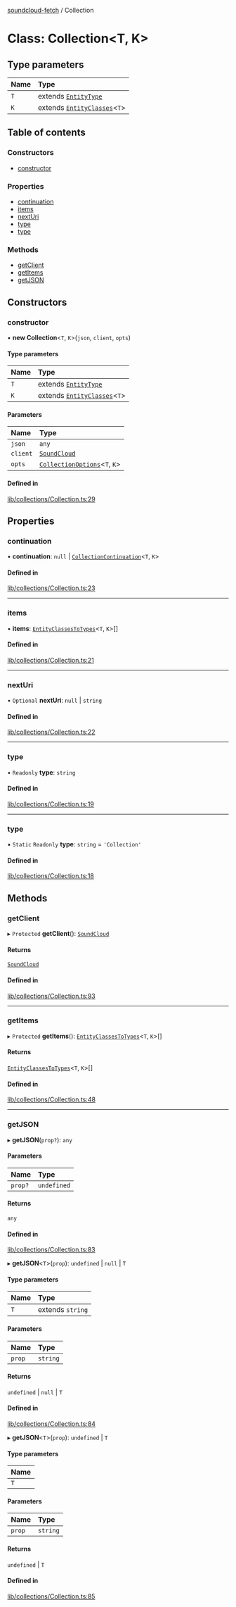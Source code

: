[soundcloud-fetch](../README.md) / Collection

# Class: Collection<T, K\>

## Type parameters

| Name | Type |
| :------ | :------ |
| `T` | extends [`EntityType`](../README.md#entitytype) |
| `K` | extends [`EntityClasses`](../README.md#entityclasses)<`T`\> |

## Table of contents

### Constructors

- [constructor](Collection.md#constructor)

### Properties

- [continuation](Collection.md#continuation)
- [items](Collection.md#items)
- [nextUri](Collection.md#nexturi)
- [type](Collection.md#type)
- [type](Collection.md#type-1)

### Methods

- [getClient](Collection.md#getclient)
- [getItems](Collection.md#getitems)
- [getJSON](Collection.md#getjson)

## Constructors

### constructor

• **new Collection**<`T`, `K`\>(`json`, `client`, `opts`)

#### Type parameters

| Name | Type |
| :------ | :------ |
| `T` | extends [`EntityType`](../README.md#entitytype) |
| `K` | extends [`EntityClasses`](../README.md#entityclasses)<`T`\> |

#### Parameters

| Name | Type |
| :------ | :------ |
| `json` | `any` |
| `client` | [`SoundCloud`](SoundCloud.md) |
| `opts` | [`CollectionOptions`](../README.md#collectionoptions)<`T`, `K`\> |

#### Defined in

[lib/collections/Collection.ts:29](https://github.com/patrickkfkan/soundcloud-fetch/blob/365f7b2/src/lib/collections/Collection.ts#L29)

## Properties

### continuation

• **continuation**: ``null`` \| [`CollectionContinuation`](../interfaces/CollectionContinuation.md)<`T`, `K`\>

#### Defined in

[lib/collections/Collection.ts:23](https://github.com/patrickkfkan/soundcloud-fetch/blob/365f7b2/src/lib/collections/Collection.ts#L23)

___

### items

• **items**: [`EntityClassesToTypes`](../README.md#entityclassestotypes)<`T`, `K`\>[]

#### Defined in

[lib/collections/Collection.ts:21](https://github.com/patrickkfkan/soundcloud-fetch/blob/365f7b2/src/lib/collections/Collection.ts#L21)

___

### nextUri

• `Optional` **nextUri**: ``null`` \| `string`

#### Defined in

[lib/collections/Collection.ts:22](https://github.com/patrickkfkan/soundcloud-fetch/blob/365f7b2/src/lib/collections/Collection.ts#L22)

___

### type

• `Readonly` **type**: `string`

#### Defined in

[lib/collections/Collection.ts:19](https://github.com/patrickkfkan/soundcloud-fetch/blob/365f7b2/src/lib/collections/Collection.ts#L19)

___

### type

▪ `Static` `Readonly` **type**: `string` = `'Collection'`

#### Defined in

[lib/collections/Collection.ts:18](https://github.com/patrickkfkan/soundcloud-fetch/blob/365f7b2/src/lib/collections/Collection.ts#L18)

## Methods

### getClient

▸ `Protected` **getClient**(): [`SoundCloud`](SoundCloud.md)

#### Returns

[`SoundCloud`](SoundCloud.md)

#### Defined in

[lib/collections/Collection.ts:93](https://github.com/patrickkfkan/soundcloud-fetch/blob/365f7b2/src/lib/collections/Collection.ts#L93)

___

### getItems

▸ `Protected` **getItems**(): [`EntityClassesToTypes`](../README.md#entityclassestotypes)<`T`, `K`\>[]

#### Returns

[`EntityClassesToTypes`](../README.md#entityclassestotypes)<`T`, `K`\>[]

#### Defined in

[lib/collections/Collection.ts:48](https://github.com/patrickkfkan/soundcloud-fetch/blob/365f7b2/src/lib/collections/Collection.ts#L48)

___

### getJSON

▸ **getJSON**(`prop?`): `any`

#### Parameters

| Name | Type |
| :------ | :------ |
| `prop?` | `undefined` |

#### Returns

`any`

#### Defined in

[lib/collections/Collection.ts:83](https://github.com/patrickkfkan/soundcloud-fetch/blob/365f7b2/src/lib/collections/Collection.ts#L83)

▸ **getJSON**<`T`\>(`prop`): `undefined` \| ``null`` \| `T`

#### Type parameters

| Name | Type |
| :------ | :------ |
| `T` | extends `string` |

#### Parameters

| Name | Type |
| :------ | :------ |
| `prop` | `string` |

#### Returns

`undefined` \| ``null`` \| `T`

#### Defined in

[lib/collections/Collection.ts:84](https://github.com/patrickkfkan/soundcloud-fetch/blob/365f7b2/src/lib/collections/Collection.ts#L84)

▸ **getJSON**<`T`\>(`prop`): `undefined` \| `T`

#### Type parameters

| Name |
| :------ |
| `T` |

#### Parameters

| Name | Type |
| :------ | :------ |
| `prop` | `string` |

#### Returns

`undefined` \| `T`

#### Defined in

[lib/collections/Collection.ts:85](https://github.com/patrickkfkan/soundcloud-fetch/blob/365f7b2/src/lib/collections/Collection.ts#L85)
